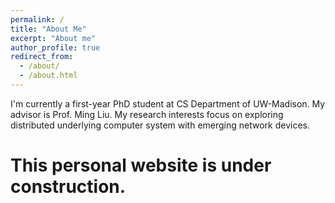 ```yaml
---
permalink: /
title: "About Me"
excerpt: "About me"
author_profile: true
redirect_from: 
  - /about/
  - /about.html
---
```


I'm currently a first-year PhD student at CS Department of UW-Madison. My advisor is Prof. Ming Liu. My research interests focus on exploring distributed underlying computer system with emerging network devices.

This personal website is under construction.
======
